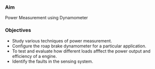 ### Aim 
Power Measurement using Dynamometer

### Objectives
- Study various techniques of power measurement.
- Configure the roap brake dynamometer for a particular application.
- To test and evaluate how different loads afffect the power output and efficiency of a engine.
- Identify the faults in the sensing system.



